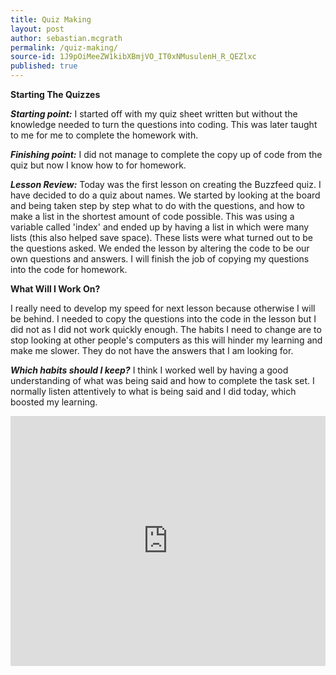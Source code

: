 ```yaml
---
title: Quiz Making
layout: post
author: sebastian.mcgrath
permalink: /quiz-making/
source-id: 1J9pOiMeeZW1kibXBmjVO_IT0xNMusulenH_R_QEZlxc
published: true
---
```

**Starting The Quizzes**

***Starting point:*** I started off with my quiz sheet written but without the knowledge needed to turn the questions into coding. This was later taught to me for me to complete the homework with.

***Finishing point:*** I did not manage to complete the copy up of code from the quiz but now I know how to for homework.

***Lesson Review:*** Today was the first lesson on creating the Buzzfeed quiz. I have decided to do a quiz about names. We started by looking at the board and being taken step by step what to do with the questions, and how to make a list in the shortest amount of code possible. This was using a variable called 'index' and ended up by having a list in which were many lists (this also helped save space). These lists were what turned out to be the questions asked. We ended the lesson by altering the code to be our own questions and answers. I will finish the job of copying my questions into the code for homework.

**What Will I Work On?**

I really need to develop my speed for next lesson because otherwise I will be behind. I needed to copy the questions into the code in the lesson but I did not as I did not work quickly enough. The habits I need to change are to stop looking at other people's computers as this will hinder my learning and make me slower. They do not have the answers that I am looking for.

***Which habits should I keep?*** I think I worked well by having a good understanding of what was being said and how to complete the task set. I normally listen attentively to what is being said and I did today, which boosted my learning.
<iframe height="400px" width="100%" src="https://repl.it/@sebastianmcgrath/Final-Buzfeed?lite=true" scrolling="no" frameborder="no" allowtransparency="true" allowfullscreen="true" sandbox="allow-forms allow-pointer-lock allow-popups allow-same-origin allow-scripts allow-modals"></iframe>

